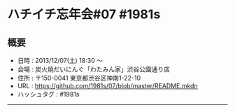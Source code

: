 # ハチイチ忘年会#07 #1981s

## 概要
* 日時 : 2013/12/07(土) 18:30 〜
* 会場 : 炭火焼だいにんぐ「わたみん家」渋谷公園通り店 
* 住所 : 〒150-0041 東京都渋谷区神南1-22-10
* URL : https://github.com/1981s/07/blob/master/README.mkdn
* ハッシュタグ : #1981s

---




